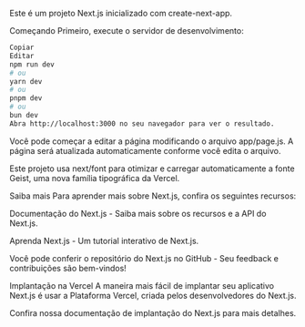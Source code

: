 Este é um projeto Next.js inicializado com create-next-app.

Começando
Primeiro, execute o servidor de desenvolvimento:

```bash
Copiar
Editar
npm run dev
# ou
yarn dev
# ou
pnpm dev
# ou
bun dev
Abra http://localhost:3000 no seu navegador para ver o resultado.
```

Você pode começar a editar a página modificando o arquivo app/page.js. A página será atualizada automaticamente conforme você edita o arquivo.

Este projeto usa next/font para otimizar e carregar automaticamente a fonte Geist, uma nova família tipográfica da Vercel.

Saiba mais
Para aprender mais sobre Next.js, confira os seguintes recursos:

Documentação do Next.js - Saiba mais sobre os recursos e a API do Next.js.

Aprenda Next.js - Um tutorial interativo de Next.js.

Você pode conferir o repositório do Next.js no GitHub - Seu feedback e contribuições são bem-vindos!

Implantação na Vercel
A maneira mais fácil de implantar seu aplicativo Next.js é usar a Plataforma Vercel, criada pelos desenvolvedores do Next.js.

Confira nossa documentação de implantação do Next.js para mais detalhes.
